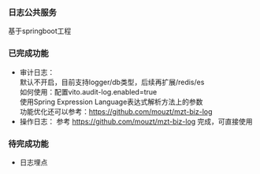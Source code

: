 ### 日志公共服务
基于springboot工程

### 已完成功能
* 审计日志：  
默认不开启，目前支持logger/db类型，后续再扩展/redis/es  
如何使用：配置vito.audit-log.enabled=true  
使用Spring Expression Language表达式解析方法上的参数  
功能优化还可以参考：https://github.com/mouzt/mzt-biz-log
* 操作日志：
参考 https://github.com/mouzt/mzt-biz-log 完成，可直接使用

### 待完成功能
* 日志埋点